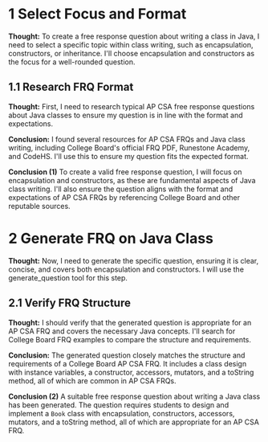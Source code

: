 # 1 Select Focus and Format

**Thought:**
To create a free response question about writing a class in Java, I need to select a specific topic within class writing, such as encapsulation, constructors, or inheritance. I'll choose encapsulation and constructors as the focus for a well-rounded question.

## 1.1 Research FRQ Format

**Thought:**
First, I need to research typical AP CSA free response questions about Java classes to ensure my question is in line with the format and expectations.

**Conclusion:**
I found several resources for AP CSA FRQs and Java class writing, including College Board's official FRQ PDF, Runestone Academy, and CodeHS. I'll use this to ensure my question fits the expected format.

**Conclusion (1)**
To create a valid free response question, I will focus on encapsulation and constructors, as these are fundamental aspects of Java class writing. I'll also ensure the question aligns with the format and expectations of AP CSA FRQs by referencing College Board and other reputable sources.

# 2 Generate FRQ on Java Class

**Thought:**
Now, I need to generate the specific question, ensuring it is clear, concise, and covers both encapsulation and constructors. I will use the generate_question tool for this step.

## 2.1 Verify FRQ Structure

**Thought:**
I should verify that the generated question is appropriate for an AP CSA FRQ and covers the necessary Java concepts. I'll search for College Board FRQ examples to compare the structure and requirements.

**Conclusion:**
The generated question closely matches the structure and requirements of a College Board AP CSA FRQ. It includes a class design with instance variables, a constructor, accessors, mutators, and a toString method, all of which are common in AP CSA FRQs.

**Conclusion (2)**
A suitable free response question about writing a Java class has been generated. The question requires students to design and implement a `Book` class with encapsulation, constructors, accessors, mutators, and a toString method, all of which are appropriate for an AP CSA FRQ.
